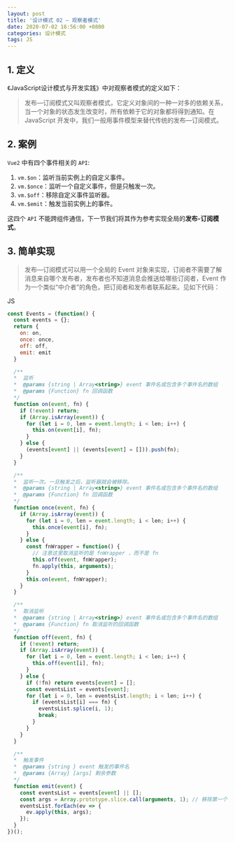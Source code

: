 ```yaml
---
layout: post
title: '设计模式 02 — 观察者模式'
date: 2020-07-02 16:56:00 +0800
categories: 设计模式
tags: JS
---
```



## 1. 定义

《JavaScript设计模式与开发实践》中对观察者模式的定义如下：
>发布—订阅模式又叫观察者模式，它定义对象间的一种一对多的依赖关系，当一个对象的状态发生改变时，所有依赖于它的对象都将得到通知。在JavaScript 开发中，我们一般用事件模型来替代传统的发布—订阅模式。




## 2. 案例

`Vue2` 中有四个事件相关的 `API`:
1. `vm.$on`：监听当前实例上的自定义事件。
2. `vm.$once`：监听一个自定义事件，但是只触发一次。
3. `vm.$off`：移除自定义事件监听器。
4. `vm.$emit`：触发当前实例上的事件。

这四个 `API` 不能跨组件通信，下一节我们将其作为参考实现全局的**发布-订阅模式**。

## 3. 简单实现

>发布—订阅模式可以用一个全局的 Event 对象来实现，订阅者不需要了解消息来自哪个发布者，发布者也不知道消息会推送给哪些订阅者，Event 作为一个类似“中介者”的角色，把订阅者和发布者联系起来。见如下代码：

JS
```js
const Events = (function() {
  const events = {};
  return {
    on: on,
    once: once,
    off: off,
    emit: emit
  }

  /**
  *  监听
  *  @params {string | Array<string>} event 事件名或包含多个事件名的数组
  *  @params {Function} fn 回调函数
  */
  function on(event, fn) {
    if (!event) return;
    if (Array.isArray(event)) {
      for (let i = 0, len = event.length; i < len; i++) {
        this.on(event[i], fn);
      }
    } else {
      (events[event] || (events[event] = [])).push(fn);
    }
  }

  /**
  *  监听一次。一旦触发之后，监听器就会被移除。
  *  @params {string | Array<string>} event 事件名或包含多个事件名的数组
  *  @params {Function} fn 回调函数
  */
  function once(event, fn) {
    if (Array.isArray(event)) {
      for (let i = 0, len = event.length; i < len; i++) {
        this.once(event[i], fn);
      }
    } else {
      const fnWrapper = function() {
        // 注意这里取消监听的是 fnWrapper ，而不是 fn
        this.off(event, fnWrapper);
        fn.apply(this, arguments);
      }
      this.on(event, fnWrapper);
    }
  }

  /**
  *  取消监听
  *  @params {string | Array<string>} event 事件名或包含多个事件名的数组
  *  @params {Function} fn 取消监听的回调函数
  */
  function off(event, fn) {
    if (!event) return;
    if (Array.isArray(event)) {
      for (let i = 0, len = event.length; i < len; i++) {
        this.off(event[i], fn);
      }
    } else {
      if (!fn) return events[event] = [];
      const eventsList = events[event];
      for (let i = 0, len = eventsList.length; i < len; i++) {
        if (eventsList[i] === fn) {
          eventsList.splice(i, 1);
          break;
        }
      }
    }
  }

  /**
  *  触发事件
  *  @params {string } event 触发的事件名
  *  @params {Array} [args] 剩余参数
  */
  function emit(event) {
    const eventsList = events[event] || [];
    const args = Array.prototype.slice.call(arguments, 1); // 移除第一个参数
    eventsList.forEach(ev => {
      ev.apply(this, args);
    });
  }
})();
```
